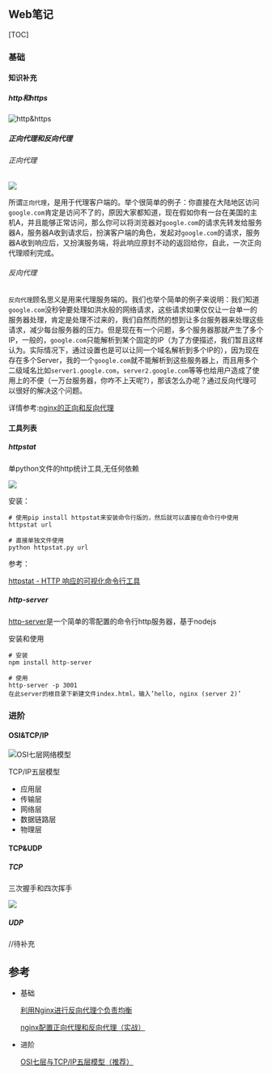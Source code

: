## Web笔记

[TOC]

### 基础

#### 知识补充

##### http和https

![http&https](https://mmbiz.qpic.cn/mmbiz_jpg/Pn4Sm0RsAuiaxTry6S0jiabbia7SwYOXDq2DxCAUOYKAjahDibpvibZpsibPpeS8HRzZKM3BrkvuSv2FhtzHBnFWjkEg/640?wx_fmt=jpeg&tp=webp&wxfrom=5&wx_lazy=1)

##### 正向代理和反向代理

###### 正向代理

![](http://p3.pstatp.com/large/39a60000f56a68371985)

​	所谓`正向代理`，是用于代理客户端的。举个很简单的例子：你直接在大陆地区访问`google.com`肯定是访问不了的，原因大家都知道，现在假如你有一台在美国的主机A，并且能够正常访问，那么你可以将浏览器对`google.com`的请求先转发给服务器A，服务器A收到请求后，扮演客户端的角色，发起对`google.com`的请求，服务器A收到响应后，又扮演服务端，将此响应原封不动的返回给你，自此，一次正向代理顺利完成。

###### 反向代理

​	`反向代理`顾名思义是用来代理服务端的。我们也举个简单的例子来说明：我们知道`google.com`没秒钟要处理如洪水般的网络请求，这些请求如果仅仅让一台单一的服务器处理，肯定是处理不过来的，我们自然而然的想到让多台服务器来处理这些请求，减少每台服务器的压力。但是现在有一个问题，多个服务器那就产生了多个IP，一般的，`google.com`只能解析到某个固定的IP（为了方便描述，我们暂且这样认为。实际情况下，通过设置也是可以让同一个域名解析到多个IP的），因为现在存在多个Server，我的一个`google.com`就不能解析到这些服务器上，而且用多个二级域名比如`server1.google.com`，`server2.google.com`等等也给用户造成了使用上的不便（一万台服务器，你咋不上天呢?），那该怎么办呢？通过反向代理可以很好的解决这个问题。

详情参考:[nginx的正向和反向代理](http://natumsol.github.io/2016/03/16/nginx-basic/)

#### 工具列表

##### httpstat

单python文件的http统计工具,无任何依赖

![](http://img2.tuicool.com/fiymIri.png!web)

安装：

```shell
# 使用pip install httpstat来安装命令行版的，然后就可以直接在命令行中使用
httpstat url 

# 直接单独文件使用
python httpstat.py url
```

参考：

[httpstat - HTTP 响应的可视化命令行工具](http://www.tuicool.com/articles/BJFRBjj)

##### http-server

[http-server](https://github.com/indexzero/http-server)是一个简单的零配置的命令行http服务器，基于nodejs

安装和使用

```shell
# 安装
npm install http-server

# 使用
http-server -p 3001
在此server的根目录下新建文件index.html，输入’hello, nginx (server 2)’
```

### 进阶

#### OSI&TCP/IP

![OSI七层网络模型](http://www.2cto.com/uploadfile/2013/1026/20131026083024168.gif)

TCP/IP五层模型

- 应用层
- 传输层
- 网络层
- 数据链路层
- 物理层

#### TCP&UDP

##### TCP

三次握手和四次挥手

![](http://p3.pstatp.com/large/46f100023c44585f5481)

##### UDP

//待补充

## 参考

- 基础

  [利用Nginx进行反向代理个负责均衡](http://natumsol.github.io/2016/03/16/nginx-basic/)

  [nginx配置正向代理和反向代理（实战）](http://www.toutiao.com/i6462125121552253454/)

- 进阶

  [OSI七层与TCP/IP五层模型（推荐）](https://www.2cto.com/net/201310/252965.html)